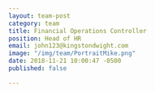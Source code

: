 ```yaml
---
layout: team-post
category: team
title: Financial Operations Controller
position: Head of HR
email: john123@kingstondwight.com
image: "/img/team/PortraitMike.png"
date: 2018-11-21 10:00:47 -0500
published: false

---
```

